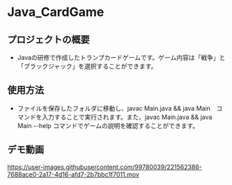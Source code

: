 # Java_CardGame
## プロジェクトの概要
- Javaの研修で作成したトランプカードゲームです。ゲーム内容は「戦争」と「ブラックジャック」を選択することができます。
## 使用方法
- ファイルを保存したフォルダに移動し、javac Main.java && java Main　コマンドを入力することで実行されます。また、javac Main.java && java Main --help コマンドでゲームの説明を確認することができます。
## デモ動画
https://user-images.githubusercontent.com/99780039/221562386-7688ace0-2a17-4d16-afd7-2b7bbc1f7011.mov
